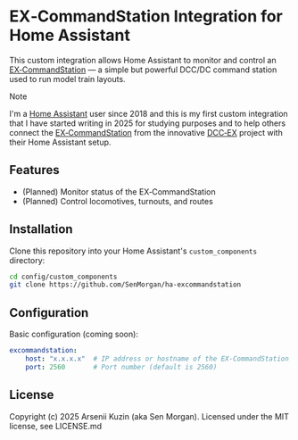 # EX‑CommandStation Integration for Home Assistant
This custom integration allows Home Assistant to monitor and control an [EX‑CommandStation](https://dcc-ex.com/ex-commandstation/index.html) — a simple but powerful DCC/DC command station used to run model train layouts.

> [!NOTE]
> I'm a [Home Assistant](https://www.home-assistant.io/) user since 2018 and this is my first custom integration that I have started writing in 2025 for studying purposes and to help others connect the [EX‑CommandStation](https://dcc-ex.com/ex-commandstation/index.html) from the innovative [DCC‑EX](https://dcc-ex.com/) project with their Home Assistant setup.

## Features
- (Planned) Monitor status of the EX‑CommandStation
- (Planned) Control locomotives, turnouts, and routes

## Installation
Clone this repository into your Home Assistant's `custom_components` directory:

```bash
cd config/custom_components
git clone https://github.com/SenMorgan/ha-excommandstation
```

## Configuration
Basic configuration (coming soon):

```yaml
excommandstation:
    host: "x.x.x.x"  # IP address or hostname of the EX‑CommandStation
    port: 2560       # Port number (default is 2560)
```

## License
Copyright (c) 2025 Arsenii Kuzin (aka Sen Morgan). Licensed under the MIT license, see LICENSE.md
